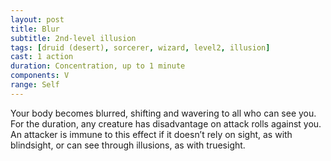 ```yaml
---
layout: post
title: Blur
subtitle: 2nd-level illusion
tags: [druid (desert), sorcerer, wizard, level2, illusion]
cast: 1 action
duration: Concentration, up to 1 minute
components: V
range: Self
---
```

Your body becomes blurred, shifting and wavering to all who can see you. For the duration, any creature has disadvantage on attack rolls against you. An attacker is immune to this effect if it doesn’t rely on sight, as with blindsight, or can see through illusions, as with truesight.